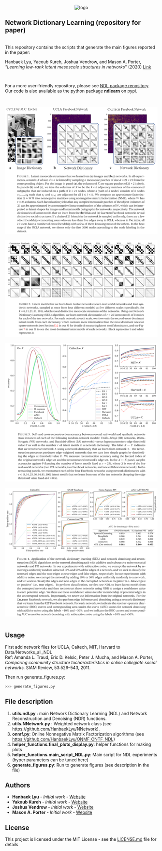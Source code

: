 <p align="center">
<img width="600" src="https://github.com/ykureh/NMF-Networks/blob/master/NDL_logo.png?raw=true" alt="logo">
</p>


## Network Dictionary Learning (repository for paper)

<br/> This repository contains the scripts that generate the main figures reported in the paper: <br/>


Hanbaek Lyu, Yacoub Kureh, Joshua Vendrow, and Mason A. Porter,\
*"Learning low-rank latent mesoscale structures in networks*" (2020) [Link](https://hanbaeklyudotcom.files.wordpress.com/2020/10/ndl-1.pdf)

&nbsp;

For a more user-friendly repository, please see [NDL package repository](https://github.com/jvendrow/Network-Dictionary-Learning).\
Our code is also available as the python package [**ndlearn**](https://pypi.org/project/ndlearn/) on pypi.
 

&nbsp;

![](Figures/Figure1.png)
&nbsp;
![](Figures/Figure2.png)
&nbsp;
![](Figures/Figure3.png)
&nbsp;
![](Figures/Figure4.png)
&nbsp;



## Usage

First add network files for UCLA, Caltech, MIT, Harvard to Data/Networks_all_NDL\
Ref: Amanda L. Traud, Eric D. Kelsic, Peter J. Mucha, and Mason A. Porter,\
*Comparing community structure tocharacteristics in online collegiate social networks.* SIAM Review, 53:526–543, 2011.
&nbsp;

Then run generate_figures.py:
```python
>>> generate_figures.py
```
## File description 

  1. **utils.ndl.py** : main Network Dictionary Learning (NDL) and Network Reconstruction and Denoising (NDR) functions. 
  2. **utils.NNetwork.py** : Weighted network class (see https://github.com/HanbaekLyu/NNetwork). 
  3. **onmf.py**: Online Nonnegative Matrix Factorization algorithms (see https://github.com/HanbaekLyu/ONMF_ONTF_NDL)
  4. **helper_functions.final_plots_display.py**: helper functions for making plots 
  5. **helper_functions.main_script_NDL.py**: Main script for NDL experiments (hyper parameters can be tuned here)
  6. **generate_figures.py**: Run to generate figures (see description in the file) 
  
## Authors

* **Hanbaek Lyu** - *Initial work* - [Website](https://hanbaeklyu.com)
* **Yakoub Kureh** - *Initial work* - [Website](https://www.math.ucla.edu/~ykureh/)
* **Joshua Vendrow** - *Initial work* - [Website](https://github.com/jvendrow)
* **Mason A. Porter** - *Initial work* - [Website](https://www.math.ucla.edu/~mason/)

## License

This project is licensed under the MIT License - see the [LICENSE.md](LICENSE.md) file for details

